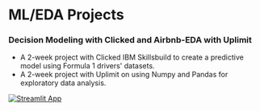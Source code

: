 # ML/EDA Projects
### Decision Modeling with Clicked and Airbnb-EDA with Uplimit

- A 2-week project with Clicked IBM Skillsbuild to create a predictive model using Formula 1 drivers' datasets. 
- A 2-week project with Uplimit on using Numpy and Pandas for exploratory data analysis.

[![Streamlit App](https://static.streamlit.io/badges/streamlit_badge_black_white.svg)](https://yummyamy-ml-and-exploratory-data-analysis-bootcamp.streamlit.app)
